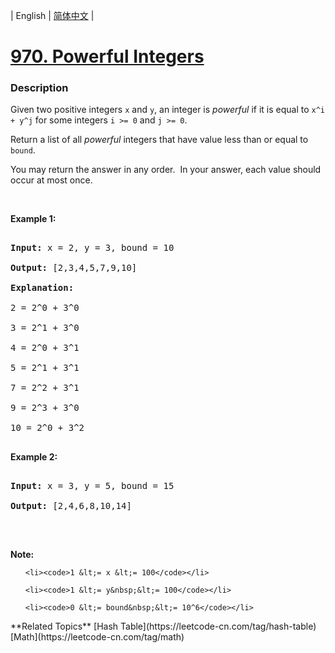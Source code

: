 | English | [简体中文](README.md) |

# [970. Powerful Integers](https://leetcode-cn.com/problems/powerful-integers)
 ### Description
<p>Given two positive integers <code>x</code> and <code>y</code>, an integer is <em>powerful</em>&nbsp;if it is equal to <code>x^i + y^j</code>&nbsp;for&nbsp;some integers <code>i &gt;= 0</code> and <code>j &gt;= 0</code>.</p>

<p>Return a list of all <em>powerful</em> integers that have value less than or equal to <code>bound</code>.</p>

<p>You may return the answer in any order.&nbsp; In your answer, each value should occur at most once.</p>

<p>&nbsp;</p>

<div>
<p><strong>Example 1:</strong></p>

<pre>
<strong>Input: </strong>x = <span id="example-input-1-1">2</span>, y = <span id="example-input-1-2">3</span>, bound = <span id="example-input-1-3">10</span>
<strong>Output: </strong><span id="example-output-1">[2,3,4,5,7,9,10]</span>
<strong>Explanation: </strong>
2 = 2^0 + 3^0
3 = 2^1 + 3^0
4 = 2^0 + 3^1
5 = 2^1 + 3^1
7 = 2^2 + 3^1
9 = 2^3 + 3^0
10 = 2^0 + 3^2
</pre>

<div>
<p><strong>Example 2:</strong></p>

<pre>
<strong>Input: </strong>x = <span id="example-input-2-1">3</span>, y = <span id="example-input-2-2">5</span>, bound = <span id="example-input-2-3">15</span>
<strong>Output: </strong><span id="example-output-2">[2,4,6,8,10,14]</span>
</pre>
</div>
</div>

<p>&nbsp;</p>

<p><strong>Note:</strong></p>

<ul>
	<li><code>1 &lt;= x &lt;= 100</code></li>
	<li><code>1 &lt;= y&nbsp;&lt;= 100</code></li>
	<li><code>0 &lt;= bound&nbsp;&lt;= 10^6</code></li>
</ul>
**Related Topics**  [Hash Table](https://leetcode-cn.com/tag/hash-table) [Math](https://leetcode-cn.com/tag/math) 